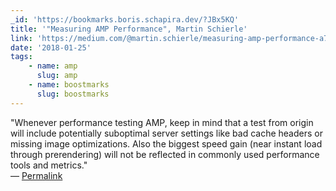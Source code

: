 ```yaml
---
_id: 'https://bookmarks.boris.schapira.dev/?JBx5KQ'
title: '"Measuring AMP Performance", Martin Schierle'
link: 'https://medium.com/@martin.schierle/measuring-amp-performance-a75a804bb9b1'
date: '2018-01-25'
tags:
    - name: amp
      slug: amp
    - name: boostmarks
      slug: boostmarks
---
```


&quot;Whenever performance testing AMP, keep in mind that a test from origin
will include potentially suboptimal server settings like bad cache headers or
missing image optimizations. Also the biggest speed gain (near instant load
through prerendering) will not be reflected in commonly used performance tools
and metrics.&quot; <br>&#8212;
<a href="https://bookmarks.boris.schapira.dev/?JBx5KQ" title="Permalink">Permalink</a>
